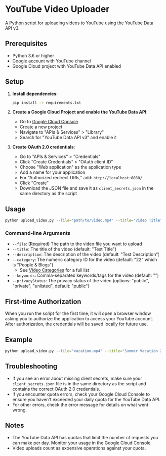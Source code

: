 # YouTube Video Uploader

A Python script for uploading videos to YouTube using the YouTube Data API v3.

## Prerequisites

- Python 3.6 or higher
- Google account with YouTube channel
- Google Cloud project with YouTube Data API enabled

## Setup

1. **Install dependencies**:

   ```bash
   pip install -r requirements.txt
   ```

2. **Create a Google Cloud Project and enable the YouTube Data API**:

   - Go to [Google Cloud Console](https://console.cloud.google.com/)
   - Create a new project
   - Navigate to "APIs & Services" > "Library"
   - Search for "YouTube Data API v3" and enable it

3. **Create OAuth 2.0 credentials**:

   - Go to "APIs & Services" > "Credentials"
   - Click "Create Credentials" > "OAuth client ID"
   - Choose "Web application" as the application type
   - Add a name for your application
   - For "Authorized redirect URIs," add: `http://localhost:8080/`
   - Click "Create"
   - Download the JSON file and save it as `client_secrets.json` in the same directory as the script

## Usage

```bash
python upload_video.py --file="path/to/video.mp4" --title="Video Title" --description="Video Description" --keywords="keyword1,keyword2" --category="22" --privacyStatus="public"
```

### Command-line Arguments

- `--file`: (Required) The path to the video file you want to upload
- `--title`: The title of the video (default: "Test Title")
- `--description`: The description of the video (default: "Test Description")
- `--category`: The numeric category ID for the video (default: "22" which is "People & Blogs")
  - See [Video Categories](https://developers.google.com/youtube/v3/docs/videoCategories/list) for a full list
- `--keywords`: Comma-separated keywords/tags for the video (default: "")
- `--privacyStatus`: The privacy status of the video (options: "public", "private", "unlisted", default: "public")

## First-time Authorization

When you run the script for the first time, it will open a browser window asking you to authorize the application to access your YouTube account. After authorization, the credentials will be saved locally for future use.

## Example

```bash
python upload_video.py --file="vacation.mp4" --title="Summer Vacation 2025" --description="Family trip to Hawaii" --keywords="vacation,hawaii,beach" --privacyStatus="unlisted"
```

## Troubleshooting

- If you see an error about missing client secrets, make sure your `client_secrets.json` file is in the same directory as the script and contains the correct OAuth 2.0 credentials.
- If you encounter quota errors, check your Google Cloud Console to ensure you haven't exceeded your daily quota for the YouTube Data API.
- For other errors, check the error message for details on what went wrong.

## Notes

- The YouTube Data API has quotas that limit the number of requests you can make per day. Monitor your usage in the Google Cloud Console.
- Video uploads count as expensive operations against your quota.

